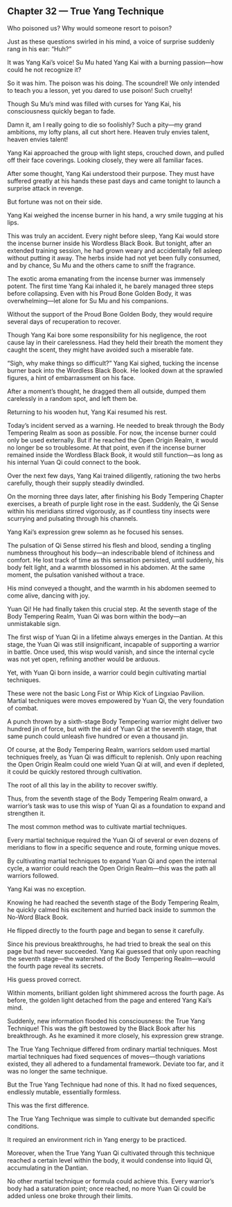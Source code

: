 ## Chapter 32 — True Yang Technique

Who poisoned us? Why would someone resort to poison?

Just as these questions swirled in his mind, a voice of surprise suddenly rang in his ear: “Huh?”

It was Yang Kai’s voice! Su Mu hated Yang Kai with a burning passion—how could he not recognize it?

So it was him. The poison was his doing. The scoundrel! We only intended to teach you a lesson, yet you dared to use poison! Such cruelty!

Though Su Mu’s mind was filled with curses for Yang Kai, his consciousness quickly began to fade.

Damn it, am I really going to die so foolishly? Such a pity—my grand ambitions, my lofty plans, all cut short here. Heaven truly envies talent, heaven envies talent!

Yang Kai approached the group with light steps, crouched down, and pulled off their face coverings. Looking closely, they were all familiar faces.

After some thought, Yang Kai understood their purpose. They must have suffered greatly at his hands these past days and came tonight to launch a surprise attack in revenge.

But fortune was not on their side.

Yang Kai weighed the incense burner in his hand, a wry smile tugging at his lips.

This was truly an accident. Every night before sleep, Yang Kai would store the incense burner inside his Wordless Black Book. But tonight, after an extended training session, he had grown weary and accidentally fell asleep without putting it away. The herbs inside had not yet been fully consumed, and by chance, Su Mu and the others came to sniff the fragrance.

The exotic aroma emanating from the incense burner was immensely potent. The first time Yang Kai inhaled it, he barely managed three steps before collapsing. Even with his Proud Bone Golden Body, it was overwhelming—let alone for Su Mu and his companions.

Without the support of the Proud Bone Golden Body, they would require several days of recuperation to recover.

Though Yang Kai bore some responsibility for his negligence, the root cause lay in their carelessness. Had they held their breath the moment they caught the scent, they might have avoided such a miserable fate.

“Sigh, why make things so difficult?” Yang Kai sighed, tucking the incense burner back into the Wordless Black Book. He looked down at the sprawled figures, a hint of embarrassment on his face.

After a moment’s thought, he dragged them all outside, dumped them carelessly in a random spot, and left them be.

Returning to his wooden hut, Yang Kai resumed his rest.

Today’s incident served as a warning. He needed to break through the Body Tempering Realm as soon as possible. For now, the incense burner could only be used externally. But if he reached the Open Origin Realm, it would no longer be so troublesome. At that point, even if the incense burner remained inside the Wordless Black Book, it would still function—as long as his internal Yuan Qi could connect to the book.

Over the next few days, Yang Kai trained diligently, rationing the two herbs carefully, though their supply steadily dwindled.

On the morning three days later, after finishing his Body Tempering Chapter exercises, a breath of purple light rose in the east. Suddenly, the Qi Sense within his meridians stirred vigorously, as if countless tiny insects were scurrying and pulsating through his channels.

Yang Kai’s expression grew solemn as he focused his senses.

The pulsation of Qi Sense stirred his flesh and blood, sending a tingling numbness throughout his body—an indescribable blend of itchiness and comfort. He lost track of time as this sensation persisted, until suddenly, his body felt light, and a warmth blossomed in his abdomen. At the same moment, the pulsation vanished without a trace.

His mind conveyed a thought, and the warmth in his abdomen seemed to come alive, dancing with joy.

Yuan Qi! He had finally taken this crucial step. At the seventh stage of the Body Tempering Realm, Yuan Qi was born within the body—an unmistakable sign.

The first wisp of Yuan Qi in a lifetime always emerges in the Dantian. At this stage, the Yuan Qi was still insignificant, incapable of supporting a warrior in battle. Once used, this wisp would vanish, and since the internal cycle was not yet open, refining another would be arduous.

Yet, with Yuan Qi born inside, a warrior could begin cultivating martial techniques.

These were not the basic Long Fist or Whip Kick of Lingxiao Pavilion. Martial techniques were moves empowered by Yuan Qi, the very foundation of combat.

A punch thrown by a sixth-stage Body Tempering warrior might deliver two hundred jin of force, but with the aid of Yuan Qi at the seventh stage, that same punch could unleash five hundred or even a thousand jin.

Of course, at the Body Tempering Realm, warriors seldom used martial techniques freely, as Yuan Qi was difficult to replenish. Only upon reaching the Open Origin Realm could one wield Yuan Qi at will, and even if depleted, it could be quickly restored through cultivation.

The root of all this lay in the ability to recover swiftly.

Thus, from the seventh stage of the Body Tempering Realm onward, a warrior’s task was to use this wisp of Yuan Qi as a foundation to expand and strengthen it.

The most common method was to cultivate martial techniques.

Every martial technique required the Yuan Qi of several or even dozens of meridians to flow in a specific sequence and route, forming unique moves.

By cultivating martial techniques to expand Yuan Qi and open the internal cycle, a warrior could reach the Open Origin Realm—this was the path all warriors followed.

Yang Kai was no exception.

Knowing he had reached the seventh stage of the Body Tempering Realm, he quickly calmed his excitement and hurried back inside to summon the No-Word Black Book.

He flipped directly to the fourth page and began to sense it carefully.

Since his previous breakthroughs, he had tried to break the seal on this page but had never succeeded. Yang Kai guessed that only upon reaching the seventh stage—the watershed of the Body Tempering Realm—would the fourth page reveal its secrets.

His guess proved correct.

Within moments, brilliant golden light shimmered across the fourth page. As before, the golden light detached from the page and entered Yang Kai’s mind.

Suddenly, new information flooded his consciousness: the True Yang Technique! This was the gift bestowed by the Black Book after his breakthrough. As he examined it more closely, his expression grew strange.

The True Yang Technique differed from ordinary martial techniques. Most martial techniques had fixed sequences of moves—though variations existed, they all adhered to a fundamental framework. Deviate too far, and it was no longer the same technique.

But the True Yang Technique had none of this. It had no fixed sequences, endlessly mutable, essentially formless.

This was the first difference.

The True Yang Technique was simple to cultivate but demanded specific conditions.

It required an environment rich in Yang energy to be practiced.

Moreover, when the True Yang Yuan Qi cultivated through this technique reached a certain level within the body, it would condense into liquid Qi, accumulating in the Dantian.

No other martial technique or formula could achieve this. Every warrior’s body had a saturation point; once reached, no more Yuan Qi could be added unless one broke through their limits.